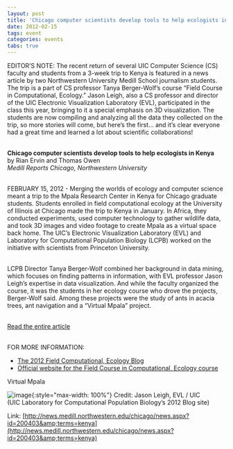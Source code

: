 ```yaml
---
layout: post
title: 'Chicago computer scientists develop tools to help ecologists in Kenya'
date: 2012-02-15
tags: event
categories: events
tabs: true
---
```


EDITOR&rsquo;S NOTE: The recent return of several UIC Computer Science (CS) faculty and students from a 3-week trip to Kenya is featured in a news article by two Northwestern University Medill School journalism students. The trip is a part of CS professor Tanya Berger-Wolf&rsquo;s course &ldquo;Field Course in Computational, Ecology.&rdquo; Jason Leigh, also a CS professor and director of the UIC Electronic Visualization Laboratory (EVL), participated in the class this year, bringing to it a special emphasis on 3D visualization. The students are now compiling and analyzing all the data they collected on the trip, so more stories will come, but here&rsquo;s the first&hellip; and it&rsquo;s clear everyone had a great time and learned a lot about scientific collaborations!<br><br>

<strong>Chicago computer scientists develop tools to help ecologists in Kenya</strong><br>
by Rian Ervin and Thomas Owen<br>
<em>Medill Reports Chicago, Northwestern University</em><br><br>

FEBRUARY 15, 2012 - Merging the worlds of ecology and computer science meant a trip to the Mpala Research Center in Kenya for Chicago graduate students. Students enrolled in field computational ecology at the University of Illinois at Chicago made the trip to Kenya in January. In Africa, they conducted experiments,  used computer technology to gather wildlife data, and took 3D images and video footage to create Mpala as a virtual space back home. The UIC&rsquo;s Electronic Visualization Laboratory (EVL) and Laboratory for Computational Population Biology (LCPB) worked on the initiative with scientists from Princeton University.<br><br>

LCPB Director Tanya Berger-Wolf combined her background in data mining, which focuses on finding patterns in information, with EVL professor Jason Leigh&rsquo;s expertise in data visualization. And while the faculty organized the course, it was the students in her ecology course who drove the projects, Berger-Wolf said. Among these projects were the study of ants in acacia trees, ant navigation and a &ldquo;Virtual Mpala&rdquo; project.<br><br>

<a href="http://news.medill.northwestern.edu/chicago/news.aspx?id=200403&amp;terms=kenya">Read the entire article</a><br><br>

FOR MORE INFORMATION:<br>
<ul>
<li><a href="http://kenyacourse.blogspot.com/">The 2012 Field Computational, Ecology Blog</a></li>
<li><a href="http://www.cs.uic.edu/bin/view/ComputationalEcology">Official website for the Field Course in Computational, Ecology course</a></li>
</ul>
Virtual Mpala

![image](https://www.evl.uic.edu/output/originals/virtualmpala_jason.jpg-srcw.jpg){:style="max-width: 100%"}
Credit: Jason Leigh, EVL / UIC<br>(UIC Laboratory for Computational Population Biology&rsquo;s 2012 Blog site)		


Link: [http://news.medill.northwestern.edu/chicago/news.aspx?id=200403&amp;terms=kenya](http://news.medill.northwestern.edu/chicago/news.aspx?id=200403&amp;terms=kenya)
